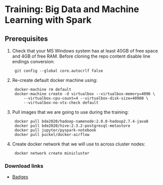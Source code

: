 # Training: Big Data and Machine Learning with Spark

## Prerequisites

1. Check that your MS Windows system has at least 40GB of free space and 4GB of free RAM. Before cloning the repo content disable line endings conversion:

        git config --global core.autocrlf false

2. Re-create default docker machine using:

        docker-machine rm default
        docker-machine create -d virtualbox --virtualbox-memory=4096 \
            --virtualbox-cpu-count=4 --virtualbox-disk-size=40960 \
            --virtualbox-no-vtx-check default
            
3. Pull images that we are going to use during the training:

        docker pull bde2020/hadoop-namenode:2.0.0-hadoop2.7.4-java8
        docker pull bde2020/hive:2.3.2-postgresql-metastore
        docker pull jupyter/pyspark-notebook
        docker pull puckel/docker-airflow

4. Create docker network that we will use to across cluster nodes:

        docker network create minicluster

### Download links

* [Badges](https://wetransfer.com/downloads/d3ede732a403dd8838e0ac26447232c420190922222112/d4a278e2d4874ce8e0a77604e4fd093020190922222112/5ba326)

